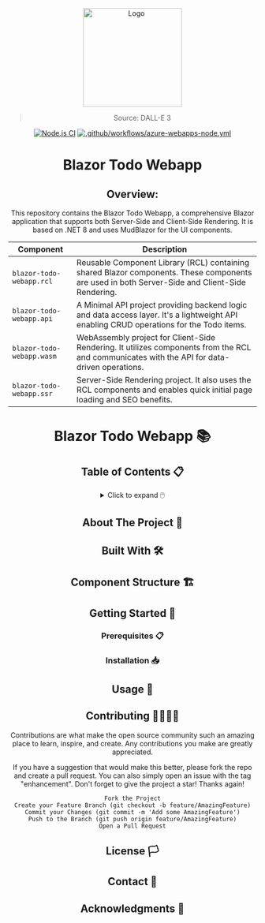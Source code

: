 <div align="center">
<a href="https://github.com/NicoFilips/blazor-todo-webapp/">
  <img src="https://github.com/NicoFilips/blazor-todo-webapp/assets/35654361/bc0cc621-c2b9-4b98-9041-e40cf0ce8c30" alt="Logo" width="200" height="200">
</a>

<blockquote>
  <p>Source: DALL-E 3</p>
</blockquote>

[![Node.js CI](https://github.com/NicoFilips/AzureAppService.NicoFilips/actions/workflows/node.js.yml/badge.svg)](https://github.com/NicoFilips/AzureAppService.NicoFilips/actions/workflows/node.js.yml)
[![.github/workflows/azure-webapps-node.yml](https://github.com/NicoFilips/AzureAppService.NicoFilips/actions/workflows/deploy-Azure.yml/badge.svg)](https://github.com/NicoFilips/AzureAppService.NicoFilips/actions/workflows/deploy-Azure.yml)

# Blazor Todo Webapp

## Overview:
This repository contains the Blazor Todo Webapp, a comprehensive Blazor application that supports both Server-Side and Client-Side Rendering. It is based on .NET 8 and uses MudBlazor for the UI components.

| Component                 | Description |
|---------------------------|--------------|
| `blazor-todo-webapp.rcl`  | Reusable Component Library (RCL) containing shared Blazor components. These components are used in both Server-Side and Client-Side Rendering. |
| `blazor-todo-webapp.api`  | A Minimal API project providing backend logic and data access layer. It's a lightweight API enabling CRUD operations for the Todo items. |
| `blazor-todo-webapp.wasm` | WebAssembly project for Client-Side Rendering. It utilizes components from the RCL and communicates with the API for data-driven operations. |
| `blazor-todo-webapp.ssr`  | Server-Side Rendering project. It also uses the RCL components and enables quick initial page loading and SEO benefits. |

# Blazor Todo Webapp 📚

## Table of Contents 📋
<details>
  <summary>Click to expand 🖱️</summary>
  <ol>
    <li>
      <a href="#about-the-project">About The Project 📖</a>
      <ul>
        <li><a href="#built-with">Built With 🛠️</a></li>
      </ul>
    </li>
    <li>
      <a href="#component-structure">Component Structure 🏗️</a>
    </li>
    <li>
      <a href="#getting-started">Getting Started 🚀</a>
      <ul>
        <li><a href="#prerequisites">Prerequisites 📋</a></li>
        <li><a href="#installation">Installation 📥</a></li>
      </ul>
    </li>
    <li><a href="#usage">Usage 🔨</a></li>
    <li><a href="#contributing">Contributing 👨‍👩‍👦‍👦</a></li>
    <li><a href="#license">License 🏳️</a></li>
    <li><a href="#contact">Contact 🪪</a></li>
    <li><a href="#acknowledgments">Acknowledgments 🦉</a></li>
  </ol>
</details>

## About The Project 📖

<!-- PROJECT DESCRIPTION -->

## Built With 🛠️

<!-- LIST OF TECHNOLOGIES USED -->

## Component Structure 🏗️

<!-- COMPONENT STRUCTURE DESCRIPTION -->

## Getting Started 🚀

### Prerequisites 📋

<!-- LIST OF PREREQUISITES -->

### Installation 📥

<!-- INSTALLATION INSTRUCTIONS -->

## Usage 🔨

<!-- HOW TO USE THE APP -->

<!-- CONTRIBUTING GUIDELINES -->
## Contributing 👨‍👩‍👦‍👦

Contributions are what make the open source community such an amazing place to learn, inspire, and create. Any contributions you make are greatly appreciated.

If you have a suggestion that would make this better, please fork the repo and create a pull request. You can also simply open an issue with the tag "enhancement". Don't forget to give the project a star! Thanks again!

    Fork the Project
    Create your Feature Branch (git checkout -b feature/AmazingFeature)
    Commit your Changes (git commit -m 'Add some AmazingFeature')
    Push to the Branch (git push origin feature/AmazingFeature)
    Open a Pull Request


## License 🏳️

<!-- LICENSE INFORMATION -->

## Contact 🪪

<!-- CONTACT INFORMATION -->

## Acknowledgments 🦉

<!-- ACKNOWLEDGMENTS AND RESOURCES -->
